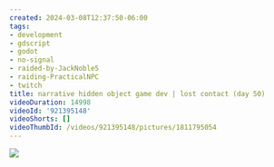 ```yaml
---
created: 2024-03-08T12:37:50-06:00
tags:
- development
- gdscript
- godot
- no-signal
- raided-by-JackNoble5
- raiding-PracticalNPC
- twitch
title: narrative hidden object game dev | lost contact (day 50)
videoDuration: 14998
videoId: '921395148'
videoShorts: []
videoThumbId: /videos/921395148/pictures/1811795054
---
```


![](20240308183750.jpg)
